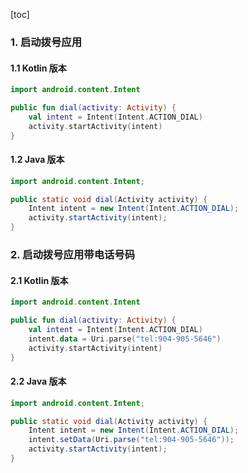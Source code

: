 [toc]

### 1. 启动拨号应用

#### 1.1 Kotlin 版本

```kotlin
import android.content.Intent

public fun dial(activity: Activity) {
    val intent = Intent(Intent.ACTION_DIAL)
    activity.startActivity(intent)
}
```

#### 1.2 Java 版本

```java
import android.content.Intent;

public static void dial(Activity activity) {
    Intent intent = new Intent(Intent.ACTION_DIAL);
    activity.startActivity(intent);
}
```

### 2. 启动拨号应用带电话号码

#### 2.1 Kotlin 版本

```kotlin
import android.content.Intent

public fun dial(activity: Activity) {
    val intent = Intent(Intent.ACTION_DIAL)
  	intent.data = Uri.parse("tel:904-905-5646")
    activity.startActivity(intent)
}
```

#### 2.2 Java 版本

```java
import android.content.Intent;

public static void dial(Activity activity) {
    Intent intent = new Intent(Intent.ACTION_DIAL);
  	intent.setData(Uri.parse("tel:904-905-5646"));
    activity.startActivity(intent);
}
```

